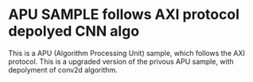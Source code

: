 
# APU SAMPLE follows AXI protocol depolyed CNN algo 

This is a APU (Algorithm Processing Unit) sample, which follows the AXI protocol. This is a upgraded version of the privous APU sample, with depolyment of conv2d algorithm.    






